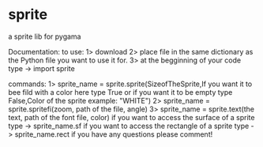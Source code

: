 # sprite
a sprite lib for pygama



Documentation:
to use:
1> download
2> place file in the same dictionary as the Python file you want to use it for.
3> at the begginning of your code type -> import sprite

commands:
1> sprite_name = sprite.sprite(SizeofTheSprite,If you want it to bee fild with a color here type True or if you want it to be empty type False,Color of the sprite example: "WHITE")
2> sprite_name = sprite.spritefi(zoom, path of the file, angle)
3> sprite_name = sprite.text(the text, path of the font file, color)
if you want to access the surface of a sprite type -> sprite_name.sf
if you want to access the rectangle of a sprite type -> sprite_name.rect
if you have any questions please comment!
